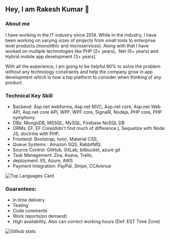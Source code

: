 ## Hey, I am Rakesh Kumar 👋

### About me
I have working in the IT industry since 2014. While in the industry, I have been working on varying sizes of projects from small tools to enterprise level products (monolithic and microservices). Along with that I have worked on multiple technologies like PHP (2+ years),  .Net (6+ years) and Hybrid mobile app development (3+ years).

With all the experience, I am going to be helpful 90% to solve the problem without any technology constraints and help the company grow in app development which is now a top platform to consider when thinking of any product.

### Technical Key Skill

- Backend: Asp.net webforms, Asp.net MVC, Asp.net core, Asp.net Web API, Asp.net core API, WPF, WPF core, SignalR, Nodejs, PHP core, PHP symphony.
- DBs: MongoDB, MSSQL, MySQL,  Firebase NoSQL DB
- ORMs:  EF, EF Core(didn't find much of difference.), Sequelize with Node JS, doctrine with PHP.
- Frontend: Bootstrap, Ionic, Material CSS,  
- Queue Systems : Amazon SQS, RabbitMQ.
- Source Control: GitHub, GitLab, bitbucket, azure git
- Task Management:  Zira, Asana, Trello,
- deployment: IIS, Azure, AWS
- Payment Integration: PayPal, Stripe, CCAvenue

![Top Languages Card](https://github-readme-stats.vercel.app/api/top-langs/?username=rakeshyadvanshi)


### Guarantees:
- In time delivery
- Testing
- Code comments
- Work reports(on demand)
- High availability. Also can correct working hours (Def: EST Time Zone)

![Github stats](https://github-readme-stats.vercel.app/api?username=rakeshyadvanshi&theme=highcontrast&show_icons=true&count_private=true)


<!--
**RakeshYadvanshi/rakeshyadvanshi** is a ✨ _special_ ✨ repository because its `README.md` (this file) appears on your GitHub profile.

Here are some ideas to get you started:

- 🔭 I’m currently working on ...
- 🌱 I’m currently learning ...
- 👯 I’m looking to collaborate on ...
- 🤔 I’m looking for help with ...
- 💬 Ask me about ...
- 📫 How to reach me: ...
- 😄 Pronouns: ...
- ⚡ Fun fact: ...
-->
